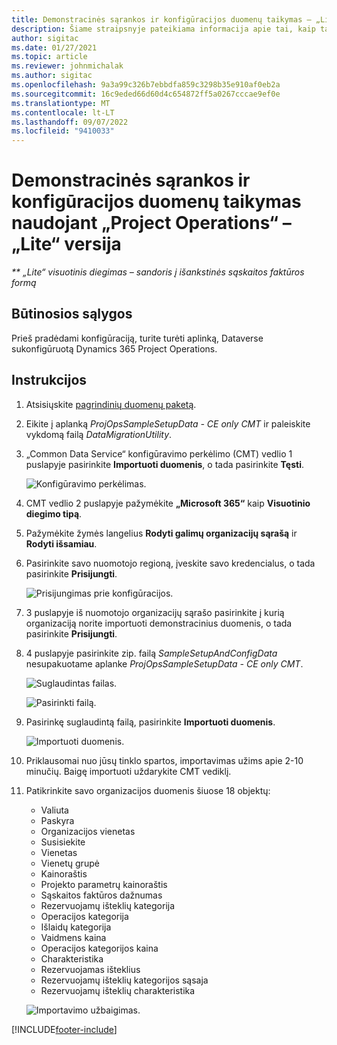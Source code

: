 ```yaml
---
title: Demonstracinės sąrankos ir konfigūracijos duomenų taikymas – „Lite“ versija
description: Šiame straipsnyje pateikiama informacija apie tai, kaip taikyti demonstracinius sąrankos ir konfigūravimo duomenis "Project Operations".
author: sigitac
ms.date: 01/27/2021
ms.topic: article
ms.reviewer: johnmichalak
ms.author: sigitac
ms.openlocfilehash: 9a3a99c326b7ebbdfa859c3298b35e910af0eb2a
ms.sourcegitcommit: 16c9eded66d60d4c654872ff5a0267cccae9ef0e
ms.translationtype: MT
ms.contentlocale: lt-LT
ms.lasthandoff: 09/07/2022
ms.locfileid: "9410033"
---
```

# <a name="apply-demo-setup-and-configuration-data-for-project-operations---lite"></a>Demonstracinės sąrankos ir konfigūracijos duomenų taikymas naudojant „Project Operations“ – „Lite“ versija 

_** „Lite“ visuotinis diegimas – sandoris į išankstinės sąskaitos faktūros formą_



## <a name="prerequisites"></a>Būtinosios sąlygos

Prieš pradėdami konfigūraciją, turite turėti aplinką, Dataverse sukonfigūruotą Dynamics 365 Project Operations.


## <a name="instructions"></a>Instrukcijos

1. Atsisiųskite [pagrindinių duomenų paketą](https://download.microsoft.com/download/3/4/1/341bf279-a64f-4baa-af31-ce624859b518/ProjOpsSampleSetupData-%20CE%20only.zip). 
2. Eikite į aplanką *ProjOpsSampleSetupData - CE only CMT* ir paleiskite vykdomą failą *DataMigrationUtility*.
3. „Common Data Service“ konfigūravimo perkėlimo (CMT) vedlio 1 puslapyje pasirinkite **Importuoti duomenis**, o tada pasirinkite **Tęsti**.

    ![Konfigūravimo perkėlimas.](./media/1ConfigurationMigration.png)

4. CMT vedlio 2 puslapyje pažymėkite **„Microsoft 365“** kaip **Visuotinio diegimo tipą**.
5. Pažymėkite žymės langelius **Rodyti galimų organizacijų sąrašą** ir **Rodyti išsamiau**.
6. Pasirinkite savo nuomotojo regioną, įveskite savo kredencialus, o tada pasirinkite **Prisijungti**.

   ![Prisijungimas prie konfigūracijos.](./media/2ConfigurationSignin.png)

7. 3 puslapyje iš nuomotojo organizacijų sąrašo pasirinkite į kurią organizaciją norite importuoti demonstracinius duomenis, o tada pasirinkite **Prisijungti**.
8. 4 puslapyje pasirinkite zip. failą *SampleSetupAndConfigData* nesupakuotame aplanke *ProjOpsSampleSetupData - CE only CMT*.

   ![Suglaudintas failas.](./media/3ZipFile.png)

   ![Pasirinkti failą.](./media/4SelectAFile.png)

9. Pasirinkę suglaudintą failą, pasirinkite **Importuoti duomenis**.

   ![Importuoti duomenis.](./media/5ImportData.png)

10. Priklausomai nuo jūsų tinklo spartos, importavimas užims apie 2-10 minučių. Baigę importuoti uždarykite CMT vediklį. 
11. Patikrinkite savo organizacijos duomenis šiuose 18 objektų:

    -   Valiuta
    -   Paskyra
    -   Organizacijos vienetas
    -   Susisiekite
    -   Vienetas
    -   Vienetų grupė
    -   Kainoraštis
    -   Projekto parametrų kainoraštis 
    -   Sąskaitos faktūros dažnumas
    -   Rezervuojamų išteklių kategorija
    -   Operacijos kategorija
    -   Išlaidų kategorija
    -   Vaidmens kaina
    -   Operacijos kategorijos kaina
    -   Charakteristika
    -   Rezervuojamas išteklius
    -   Rezervuojamų išteklių kategorijos sąsaja
    -   Rezervuojamų išteklių charakteristika

    ![Importavimo užbaigimas.](./media/6CompleteImport.png)


[!INCLUDE[footer-include](../includes/footer-banner.md)]
